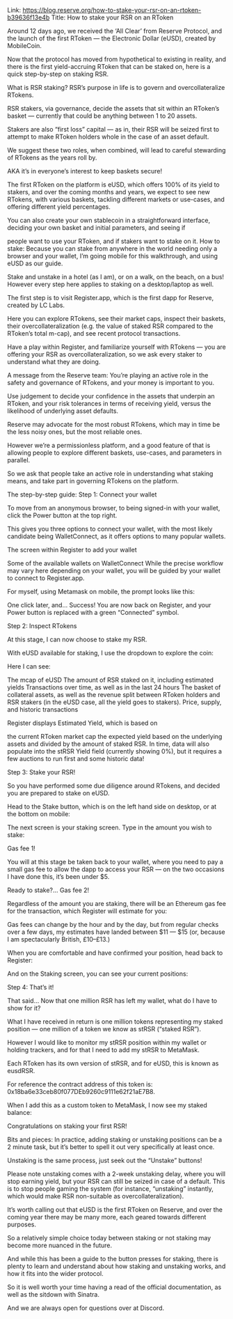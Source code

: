 Link: https://blog.reserve.org/how-to-stake-your-rsr-on-an-rtoken-b39636f13e4b
Title: How to stake your RSR on an RToken

Around 12 days ago, we received the ‘All Clear’ from Reserve Protocol, and the launch of the first RToken — the Electronic Dollar (eUSD), created by MobileCoin.

Now that the protocol has moved from hypothetical to existing in reality, and there is the first yield-accruing RToken that can be staked on, here is a quick step-by-step on staking RSR.

What is RSR staking?
RSR’s purpose in life is to govern and overcollateralize RTokens.

RSR stakers, via governance, decide the assets that sit within an RToken’s basket — currently that could be anything between 1 to 20 assets.

Stakers are also “first loss” capital — as in, their RSR will be seized first to attempt to make RToken holders whole in the case of an asset default.

We suggest these two roles, when combined, will lead to careful stewarding of RTokens as the years roll by.

AKA it’s in everyone’s interest to keep baskets secure!

The first RToken on the platform is eUSD, which offers 100% of its yield to stakers, and over the coming months and years, we expect to see new RTokens, with various baskets, tackling different markets or use-cases, and offering different yield percentages.

You can also create your own stablecoin in a straightforward interface, deciding your own basket and initial parameters, and seeing if

people want to use your RToken,
and if stakers want to stake on it.
How to stake:
Because you can stake from anywhere in the world needing only a browser and your wallet, I’m going mobile for this walkthrough, and using eUSD as our guide.

Stake and unstake in a hotel (as I am), or on a walk, on the beach, on a bus! However every step here applies to staking on a desktop/laptop as well.

The first step is to visit Register.app, which is the first dapp for Reserve, created by LC Labs.

Here you can explore RTokens, see their market caps, inspect their baskets, their overcollateralization (e.g. the value of staked RSR compared to the RToken’s total m-cap), and see recent protocol transactions.

Have a play within Register, and familiarize yourself with RTokens — you are offering your RSR as overcollateralization, so we ask every staker to understand what they are doing.

A message from the Reserve team:
You’re playing an active role in the safety and governance of RTokens, and your money is important to you.

Use judgement to decide your confidence in the assets that underpin an RToken, and your risk tolerances in terms of receiving yield, versus the likelihood of underlying asset defaults.

Reserve may advocate for the most robust RTokens, which may in time be the less noisy ones, but the most reliable ones.

However we’re a permissionless platform, and a good feature of that is allowing people to explore different baskets, use-cases, and parameters in parallel.

So we ask that people take an active role in understanding what staking means, and take part in governing RTokens on the platform.

The step-by-step guide:
Step 1: Connect your wallet

To move from an anonymous browser, to being signed-in with your wallet, click the Power button at the top right.

This gives you three options to connect your wallet, with the most likely candidate being WalletConnect, as it offers options to many popular wallets.

The screen within Register to add your wallet

Some of the available wallets on WalletConnect
While the precise workflow may vary here depending on your wallet, you will be guided by your wallet to connect to Register.app.

For myself, using Metamask on mobile, the prompt looks like this:

One click later, and… Success! You are now back on Register, and your Power button is replaced with a green “Connected” symbol.

Step 2: Inspect RTokens

At this stage, I can now choose to stake my RSR.

With eUSD available for staking, I use the dropdown to explore the coin:

Here I can see:

The mcap of eUSD
The amount of RSR staked on it, including estimated yields
Transactions over time, as well as in the last 24 hours
The basket of collateral assets, as well as the revenue split between RToken holders and RSR stakers (in the eUSD case, all the yield goes to stakers).
Price, supply, and historic transactions

Register displays Estimated Yield, which is based on

the current RToken market cap
the expected yield based on the underlying assets
and divided by the amount of staked RSR.
In time, data will also populate into the stRSR Yield field (currently showing 0%), but it requires a few auctions to run first and some historic data!

Step 3: Stake your RSR!

So you have performed some due diligence around RTokens, and decided you are prepared to stake on eUSD.

Head to the Stake button, which is on the left hand side on desktop, or at the bottom on mobile:

The next screen is your staking screen. Type in the amount you wish to stake:

Gas fee 1!

You will at this stage be taken back to your wallet, where you need to pay a small gas fee to allow the dapp to access your RSR — on the two occasions I have done this, it’s been under $5.

Ready to stake?… Gas fee 2!

Regardless of the amount you are staking, there will be an Ethereum gas fee for the transaction, which Register will estimate for you:

Gas fees can change by the hour and by the day, but from regular checks over a few days, my estimates have landed between $11 — $15 (or, because I am spectacularly British, £10–£13.)

When you are comfortable and have confirmed your position, head back to Register:

And on the Staking screen, you can see your current positions:

Step 4: That’s it!

That said… Now that one million RSR has left my wallet, what do I have to show for it?

What I have received in return is one million tokens representing my staked position — one million of a token we know as stRSR (“staked RSR”).

However I would like to monitor my stRSR position within my wallet or holding trackers, and for that I need to add my stRSR to MetaMask.

Each RToken has its own version of stRSR, and for eUSD, this is known as eusdRSR.

For reference the contract address of this token is: 0x18ba6e33ceb80f077DEb9260c9111e62f21aE7B8.

When I add this as a custom token to MetaMask, I now see my staked balance:

Congratulations on staking your first RSR!

Bits and pieces:
In practice, adding staking or unstaking positions can be a 2 minute task, but it’s better to spell it out very specifically at least once.

Unstaking is the same process, just seek out the “Unstake” buttons!

Please note unstaking comes with a 2-week unstaking delay, where you will stop earning yield, but your RSR can still be seized in case of a default. This is to stop people gaming the system (for instance, “unstaking” instantly, which would make RSR non-suitable as overcollateralization).

It’s worth calling out that eUSD is the first RToken on Reserve, and over the coming year there may be many more, each geared towards different purposes.

So a relatively simple choice today between staking or not staking may become more nuanced in the future.

And while this has been a guide to the button presses for staking, there is plenty to learn and understand about how staking and unstaking works, and how it fits into the wider protocol.

So it is well worth your time having a read of the official documentation, as well as the sitdown with Sinatra.

And we are always open for questions over at Discord.

